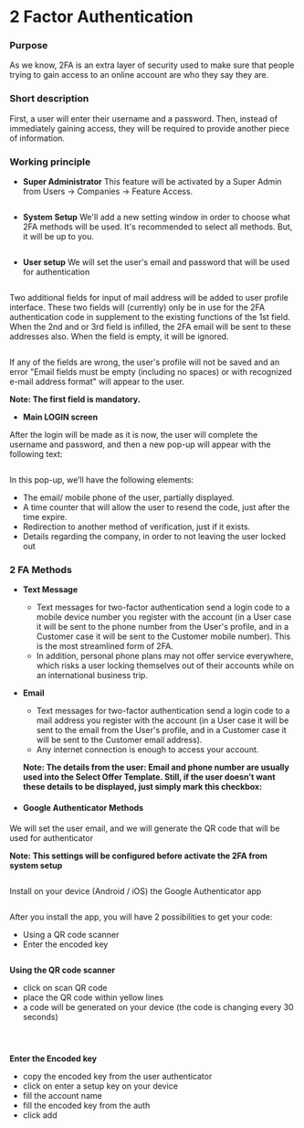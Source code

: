 # 2 Factor Authentication

### Purpose <a href="#purpose" id="purpose"></a>

As we know, 2FA is an extra layer of security used to make sure that people trying to gain access to an online account are who they say they are.

### Short description <a href="#short-description" id="short-description"></a>

First, a user will enter their username and a password. Then, instead of immediately gaining access, they will be required to provide another piece of information.

### Working principle <a href="#working-principle" id="working-principle"></a>

* **Super Administrator** This feature will be activated by a Super Admin from Users → Companies → Feature Access.

<figure><img src=".gitbook/assets/image (36) (1) (1).png" alt=""><figcaption></figcaption></figure>

* **System Setup** We'll add a new setting window in order to choose what 2FA methods will be used. It's recommended to select all methods. But, it will be up to you.

<figure><img src=".gitbook/assets/image (37) (1) (1).png" alt=""><figcaption></figcaption></figure>

* **User setup** We will set the user's email and password that will be used for authentication

<figure><img src=".gitbook/assets/image (38) (1).png" alt=""><figcaption></figcaption></figure>

Two additional fields for input of mail address will be added to user profile interface. These two fields will (currently) only be in use for the 2FA authentication code in supplement to the existing functions of the 1st field. When the 2nd and or 3rd field is infilled, the 2FA email will be sent to these addresses also. When the field is empty, it will be ignored.

<figure><img src=".gitbook/assets/image (39) (1).png" alt=""><figcaption></figcaption></figure>

If any of the fields are wrong, the user's profile will not be saved and an error "Email fields must be empty (including no spaces) or with recognized e-mail address format" will appear to the user.

**Note: The first field is mandatory.**

* **Main LOGIN screen**

After the login will be made as it is now, the user will complete the username and password, and then a new pop-up will appear with the following text:

<figure><img src=".gitbook/assets/image (331).png" alt=""><figcaption></figcaption></figure>

In this pop-up, we’ll have the following elements:

* The email/ mobile phone of the user, partially displayed.
* A time counter that will allow the user to resend the code, just after the time expire.
* Redirection to another method of verification, just if it exists.
* Details regarding the company, in order to not leaving the user locked out

### 2 FA Methods <a href="#id-2-fa-methods" id="id-2-fa-methods"></a>

* **Text Message**
  * Text messages for two-factor authentication send a login code to a mobile device number you register with the account (in a User case it will be sent to the phone number from the User's profile, and in a Customer case it will be sent to the Customer mobile number). This is the most streamlined form of 2FA.
  * In addition, personal phone plans may not offer service everywhere, which risks a user locking themselves out of their accounts while on an international business trip.
*   **Email**

    * Text messages for two-factor authentication send a login code to a mail address you register with the account (in a User case it will be sent to the email from the User's profile, and in a Customer case it will be sent to the Customer email address).
    * Any internet connection is enough to access your account.

    **Note: The details from the user: Email and phone number are usually used into the Select Offer Template. Still, if the user doesn’t want these details to be displayed, just simply mark this checkbox:**
* #### Google Authenticator Methods <a href="#google-authenticator-methods" id="google-authenticator-methods"></a>

We will set the user email, and we will generate the QR code that will be used for authenticator

**Note: This settings will be configured before activate the 2FA from system setup**

<figure><img src=".gitbook/assets/image (332).png" alt=""><figcaption></figcaption></figure>

Install on your device (Android / iOS) the Google Authenticator app

<figure><img src=".gitbook/assets/google_auth_app-4a1d08b6de92ad4232cabd39e36247da.png" alt=""><figcaption></figcaption></figure>

After you install the app, you will have 2 possibilities to get your code:

* Using a QR code scanner
* Enter the encoded key

<figure><img src=".gitbook/assets/Untitled (2).png" alt=""><figcaption></figcaption></figure>

**Using the QR code scanner**

* click on scan QR code
* place the QR code within yellow lines
* a code will be generated on your device (the code is changing every 30 seconds)

<figure><img src=".gitbook/assets/scan_qr_code-53844d6e3355bc54805f597977afd73f.png" alt=""><figcaption></figcaption></figure>

<figure><img src=".gitbook/assets/qr_code-4a4f0155062813da3487f4c29cab5372.png" alt=""><figcaption></figcaption></figure>

<figure><img src=".gitbook/assets/google_auth_genarated_code-16b7157a778acd7f80c489a483688cb5.png" alt=""><figcaption></figcaption></figure>

**Enter the Encoded key**

* copy the encoded key from the user authenticator
* click on enter a setup key on your device
* fill the account name
* fill the encoded key from the auth
* click add

<figure><img src=".gitbook/assets/image (333).png" alt=""><figcaption></figcaption></figure>
